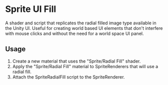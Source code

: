 Sprite UI Fill
====

A shader and script that replicates the radial filled image type available in the Unity UI. Useful for creating world based UI elements that don't interfere with mouse clicks and without the need for a world space UI panel. 

Usage
----

1. Create a new material that uses the "Sprite/Radial Fill" shader.
2. Apply the "Sprite/Radial Fill" material to SpriteRenderers that will use a radial fill.
3. Attach the SpriteRadialFill script to the SpriteRenderer.
